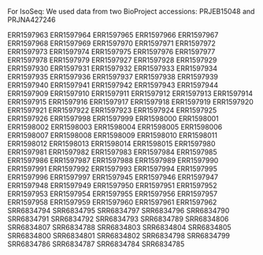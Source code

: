 
For IsoSeq: We used data from two BioProject accessions: PRJEB15048 and PRJNA427246


ERR1597963
ERR1597964
ERR1597965
ERR1597966
ERR1597967
ERR1597968
ERR1597969
ERR1597970
ERR1597971
ERR1597972
ERR1597973
ERR1597974
ERR1597975
ERR1597976
ERR1597977
ERR1597978
ERR1597979
ERR1597927
ERR1597928
ERR1597929
ERR1597930
ERR1597931
ERR1597932
ERR1597933
ERR1597934
ERR1597935
ERR1597936
ERR1597937
ERR1597938
ERR1597939
ERR1597940
ERR1597941
ERR1597942
ERR1597943
ERR1597944
ERR1597909
ERR1597910
ERR1597911
ERR1597912
ERR1597913
ERR1597914
ERR1597915
ERR1597916
ERR1597917
ERR1597918
ERR1597919
ERR1597920
ERR1597921
ERR1597922
ERR1597923
ERR1597924
ERR1597925
ERR1597926
ERR1597998
ERR1597999
ERR1598000
ERR1598001
ERR1598002
ERR1598003
ERR1598004
ERR1598005
ERR1598006
ERR1598007
ERR1598008
ERR1598009
ERR1598010
ERR1598011
ERR1598012
ERR1598013
ERR1598014
ERR1598015
ERR1597980
ERR1597981
ERR1597982
ERR1597983
ERR1597984
ERR1597985
ERR1597986
ERR1597987
ERR1597988
ERR1597989
ERR1597990
ERR1597991
ERR1597992
ERR1597993
ERR1597994
ERR1597995
ERR1597996
ERR1597997
ERR1597945
ERR1597946
ERR1597947
ERR1597948
ERR1597949
ERR1597950
ERR1597951
ERR1597952
ERR1597953
ERR1597954
ERR1597955
ERR1597956
ERR1597957
ERR1597958
ERR1597959
ERR1597960
ERR1597961
ERR1597962
SRR6834794
SRR6834795
SRR6834797
SRR6834796
SRR6834790
SRR6834791
SRR6834792
SRR6834793
SRR6834789
SRR6834806
SRR6834807
SRR6834788
SRR6834803
SRR6834804
SRR6834805
SRR6834800
SRR6834801
SRR6834802
SRR6834798
SRR6834799
SRR6834786
SRR6834787
SRR6834784
SRR6834785
